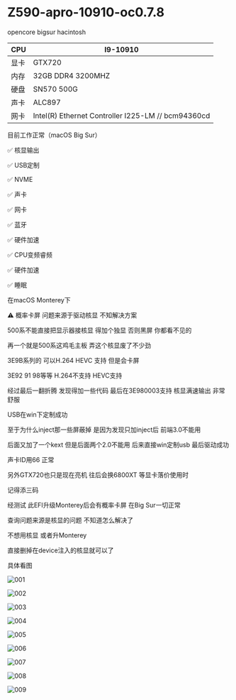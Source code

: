# Z590-apro-10910-oc0.7.8
opencore bigsur hacintosh

| CPU  | I9-10910                                           |
| ---- | -------------------------------------------------- |
| 显卡 | GTX720                                             |
| 内存 | 32GB DDR4 3200MHZ                                  |
| 硬盘 | SN570 500G                                         |
| 声卡 | ALC897                                             |
| 网卡 | Intel(R) Ethernet Controller I225-LM // bcm94360cd |

目前工作正常（macOS Big Sur）

✅ 核显输出

✅ USB定制

✅ NVME

✅ 声卡

✅ 网卡

✅ 蓝牙

✅ 硬件加速

✅ CPU变频睿频

✅ 硬件加速

✅ 睡眠

在macOS Monterey下

⚠️ 概率卡屏 问题来源于驱动核显 不知解决方案

500系不能直接把显示器接核显 得加个独显 否则黑屏 你都看不见的

再一个就是500系这鸡毛主板 弄这个核显废了不少劲

3E9B系列的 可以H.264 HEVC 支持 但是会卡屏

3E92 91 98等等 H.264不支持 HEVC支持 

经过最后一翻折腾 发现得加一些代码 最后在3E980003支持 核显满速输出 非常舒服

USB在win下定制成功 

至于为什么inject那一些屏蔽掉 是因为发现只加inject后 前端3.0不能用 

后面又加了一个kext 但是后面两个2.0不能用 后来直接win定制usb 最后驱动成功 

声卡ID用66 正常

另外GTX720也只是现在亮机 往后会换6800XT 等显卡落价使用时

记得添三码

经测试 此EFI升级Monterey后会有概率卡屏 在Big Sur一切正常 

查询问题来源是核显的问题 不知道怎么解决了

不想用核显 或者升Monterey

直接删掉在device注入的核显就可以了

具体看图

![001](https://raw.githubusercontent.com/ABCDFAS/Z590-apro-10910-oc0.7.8/main/截屏2022-03-12%20下午7.02.23.png)

![002](https://raw.githubusercontent.com/ABCDFAS/Z590-apro-10910-oc0.7.8/main/截屏2022-03-12%20下午7.03.53.png)

![003](https://raw.githubusercontent.com/ABCDFAS/Z590-apro-10910-oc0.7.8/main/截屏2022-03-12%20上午1.37.37.png)

![004](https://raw.githubusercontent.com/ABCDFAS/Z590-apro-10910-oc0.7.8/main/截屏2022-03-12%20上午1.38.53.png)

![005](https://raw.githubusercontent.com/ABCDFAS/Z590-apro-10910-oc0.7.8/main/截屏2022-03-12%20上午1.39.08.png)

![006](https://raw.githubusercontent.com/ABCDFAS/Z590-apro-10910-oc0.7.8/main/截屏2022-03-12%20上午1.39.30.png)

![007](https://raw.githubusercontent.com/ABCDFAS/Z590-apro-10910-oc0.7.8/main/截屏2022-03-12%20上午1.41.52.png)

![008](https://raw.githubusercontent.com/ABCDFAS/Z590-apro-10910-oc0.7.8/main/截屏2022-03-12%20上午1.44.21.png)

![009](https://raw.githubusercontent.com/ABCDFAS/Z590-apro-10910-oc0.7.8/main/截屏2022-03-12%20上午2.45.22.png)



